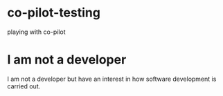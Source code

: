 # co-pilot-testing
playing with co-pilot

# I am not a developer
I am not a developer but have an interest in how software development is carried out.


